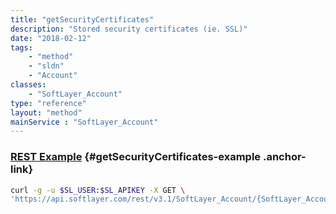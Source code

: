 ```yaml
---
title: "getSecurityCertificates"
description: "Stored security certificates (ie. SSL)"
date: "2018-02-12"
tags:
    - "method"
    - "sldn"
    - "Account"
classes:
    - "SoftLayer_Account"
type: "reference"
layout: "method"
mainService : "SoftLayer_Account"
---
```


### [REST Example](#getSecurityCertificates-example) <a href="/article/rest/"><i class="fas fa-question"></i></a> {#getSecurityCertificates-example .anchor-link} 
```bash
curl -g -u $SL_USER:$SL_APIKEY -X GET \
'https://api.softlayer.com/rest/v3.1/SoftLayer_Account/{SoftLayer_AccountID}/getSecurityCertificates'
```
